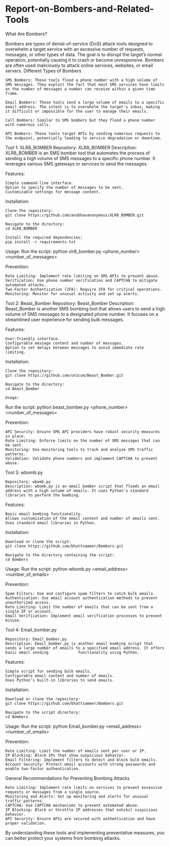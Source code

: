 # Report-on-Bombers-and-Related-Tools
What Are Bombers?

Bombers are types of denial-of-service (DoS) attack tools designed to overwhelm a target service with an excessive number of requests, messages, or other types of data. The goal is to disrupt the target’s normal operation, potentially causing it to crash or become unresponsive. Bombers are often used maliciously to attack online services, websites, or email servers.
Different Types of Bombers

    SMS Bombers: These tools flood a phone number with a high volume of SMS messages. They exploit the fact that most SMS services have limits on the number of messages a number can receive within a given time frame.

    Email Bombers: These tools send a large volume of emails to a specific email address. The intent is to overwhelm the target's inbox, making it difficult or impossible for the user to manage their emails.

    Call Bombers: Similar to SMS bombers but they flood a phone number with numerous calls.

    API Bombers: These tools target APIs by sending numerous requests to the endpoint, potentially leading to service degradation or downtime.

Tool 1: XLR8_BOMBER
    Repository: XLR8_BOMBER
    Description: XLR8_BOMBER is an SMS bomber tool that automates the process of sending a high volume of SMS messages to a specific phone number. It leverages various SMS      gateways or services to send the messages.

Features:

    Simple command-line interface.
    Option to specify the number of messages to be sent.
    Customizable settings for message content.

Installation:

    Clone the repository:
    git clone https://github.com/anubhavanonymous/XLR8_BOMBER.git
    
    Navigate to the directory:
    cd XLR8_BOMBER
    
    Install the required dependencies:
    pip install -r requirements.txt

Usage:
Run the script:
python xlr8_bomber.py <phone_number> <number_of_messages>

Prevention:

    Rate Limiting: Implement rate limiting on SMS APIs to prevent abuse.
    Verification: Use phone number verification and CAPTCHA to mitigate automated attacks.
    Two-Factor Authentication (2FA): Require 2FA for critical operations.
    Monitoring: Monitor for unusual activity and set up alerts.

Tool 2: Beast_Bomber
    Repository: Beast_Bomber
    Description: Beast_Bomber is another SMS bombing tool that allows users to send a high volume of SMS messages to a designated phone number. It focuses on a streamlined      user experience for sending bulk messages.

Features:

    User-friendly interface.
    Configurable message content and number of messages.
    Option to set delays between messages to avoid immediate rate limiting.
Installation:

    Clone the repository:
    git clone https://github.com/un1cum/Beast_Bomber.git

    Navigate to the directory:
    cd Beast_Bomber

    Usage:
Run the script:
python beast_bomber.py <phone_number> <number_of_messages>

Prevention:

    API Security: Ensure SMS API providers have robust security measures in place.
    Rate Limiting: Enforce limits on the number of SMS messages that can be sent.
    Monitoring: Use monitoring tools to track and analyze SMS traffic patterns.
    Validation: Validate phone numbers and implement CAPTCHA to prevent abuse.

Tool 3: wbomb.py

    Repository: wbomb.py
    Description: wbomb.py is an email bomber script that floods an email address with a high volume of emails. It uses Python's standard libraries to perform the bombing.

Features:

    Basic email bombing functionality.
    Allows customization of the email content and number of emails sent.
    Uses standard email libraries in Python.

Installation:

    Download or clone the script:
    git clone https://github.com/bhattsameer/Bombers.git

    Navigate to the directory containing the script:
    cd Bombers
Usage:
Run the script:
python wbomb.py <email_address> <number_of_emails>

Prevention:

    Spam Filters: Use and configure spam filters to catch bulk emails.
    Authentication: Use email account authentication methods to prevent unauthorized access.
    Rate Limiting: Limit the number of emails that can be sent from a single IP or account.
    Email Verification: Implement email verification processes to prevent misuse.

Tool 4: Email_bomber.py

    Repository: Email_bomber.py
    Description: Email_bomber.py is another email bombing script that sends a large number of emails to a specified email address. It offers basic email sending             functionality using Python.

Features:

    Simple script for sending bulk emails.
    Configurable email content and number of emails.
    Uses Python’s built-in libraries to send emails.

Installation:

    Download or clone the repository:
    git clone https://github.com/bhattsameer/Bombers.git

    Navigate to the script directory:
    cd Bombers

Usage:
Run the script:
python Email_bomber.py <email_address> <number_of_emails>

Prevention:

    Rate Limiting: Limit the number of emails sent per user or IP.
    IP Blocking: Block IPs that show suspicious behavior.
    Email Filtering: Implement filters to detect and block bulk emails.
    Account Security: Protect email accounts with strong passwords and enable two-factor authentication.

General Recommendations for Preventing Bombing Attacks

    Rate Limiting: Implement rate limits on services to prevent excessive requests or messages from a single source.
    Monitoring and Alerts: Set up monitoring and alerts for unusual traffic patterns.
    CAPTCHA: Use CAPTCHA mechanisms to prevent automated abuse.
    IP Blocking: Block or throttle IP addresses that exhibit suspicious behavior.
    API Security: Ensure APIs are secured with authentication and have proper validation.

By understanding these tools and implementing preventative measures, you can better protect your systems from bombing attacks.
